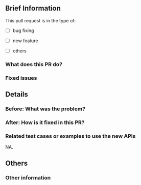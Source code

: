 <!-- Please name your PR in the following way: [dir name] PR description -->
<!-- For example: [UI] Fix view button on the dashboards tab -->
<!-- or: [DOCS] Fixed typo on the first page -->

<!-- Please fill in the following information to help us review your PR more efficiently. -->

## Brief Information

This pull request is in the type of:

- [ ] bug fixing
- [ ] new feature
- [ ] others


### What does this PR do?

<!-- USE ONE SENTENCE TO DESCRIBE WHAT THIS PR DOES. -->


### Fixed issues

<!--
- #xxxx: ...
-->


## Details

### Before: What was the problem?

<!-- DESCRIBE THE BUG OR REQUIREMENT HERE. -->

<!-- ADD SCREENSHOT HERE IF APPLICABLE. -->



### After: How is it fixed in this PR?

<!-- THE RESULT AFTER FIXING AND A SIMPLE EXPLANATION ABOUT HOW IT IS FIXED. -->

<!-- ADD SCREENSHOT HERE IF APPLICABLE. -->


### Related test cases or examples to use the new APIs

NA.



## Others

### Other information
